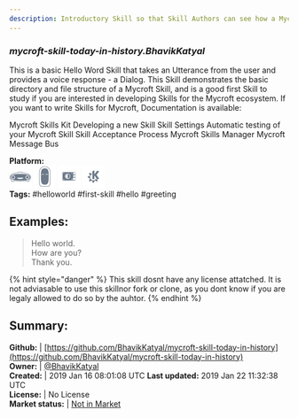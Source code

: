 ```yaml
---
description: Introductory Skill so that Skill Authors can see how a Mycroft Skill is put together
---
```


### _mycroft-skill-today-in-history.BhavikKatyal_  
This is a basic Hello Word Skill that takes an Utterance from the user and provides a voice response - a Dialog. This Skill demonstrates the basic directory and file structure of a Mycroft Skill, and is a good first Skill to study if you are interested in developing Skills for the Mycroft ecosystem.
If you want to write Skills for Mycroft, Documentation is available:

Mycroft Skills Kit
Developing a new Skill
Skill Settings
Automatic testing of your Mycroft Skill
Skill Acceptance Process
Mycroft Skills Manager
Mycroft Message Bus
  
**Platform:**  
 ![Mark I](../.gitbook/assets/mark-1-icon.png)  ![Mark II](../.gitbook/assets/mark-2-icon.png)  ![Picroft](../.gitbook/assets/picroft-icon.png)  ![plasmoid](../.gitbook/assets/kde.png)   
**Tags:** \#helloworld \#first-skill \#hello \#greeting   
## Examples:  
> Hello world.  
> How are you?  
> Thank you.  
  
{% hint style="danger" %}
This skill dosnt have any license attatched. It is not adviasable to use this skillnor fork or clone, as you dont know if you are legaly allowed to do so by the auhtor.
{% endhint %}
  
## Summary:  
**Github:** | [https://github.com/BhavikKatyal/mycroft-skill-today-in-history](https://github.com/BhavikKatyal/mycroft-skill-today-in-history)  
**Owner:** | [@BhavikKatyal](https://github.com/BhavikKatyal)  
**Created:** | 2019 Jan 16 08:01:08 UTC  **Last updated:** 2019 Jan 22 11:32:38 UTC  
**License:** | No License  
**Market status:** | [Not in Market](https://market.mycroft.ai/skill/)  

